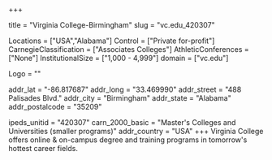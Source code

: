
+++

title = "Virginia College-Birmingham"
slug = "vc.edu_420307"

Locations = ["USA","Alabama"]
Control = ["Private for-profit"]
CarnegieClassification = ["Associates Colleges"]
AthleticConferences = ["None"]
InstitutionalSize = ["1,000 - 4,999"]
domain = ["vc.edu"]

Logo = ""

addr_lat = "-86.817687"
addr_long = "33.469990"
addr_street = "488 Palisades Blvd."
addr_city = "Birmingham"
addr_state = "Alabama"
addr_postalcode = "35209"

ipeds_unitid = "420307"
carn_2000_basic = "Master's Colleges and Universities (smaller programs)"
addr_country = "USA"
+++
    Virginia College offers online & on-campus degree and training programs in tomorrow's hottest career fields.
